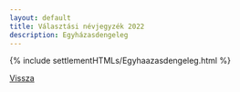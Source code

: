 ```yaml
---
layout: default
title: Választási névjegyzék 2022
description: Egyházasdengeleg
---
```


{% include settlementHTMLs/Egyhaazasdengeleg.html %}

[Vissza](../)